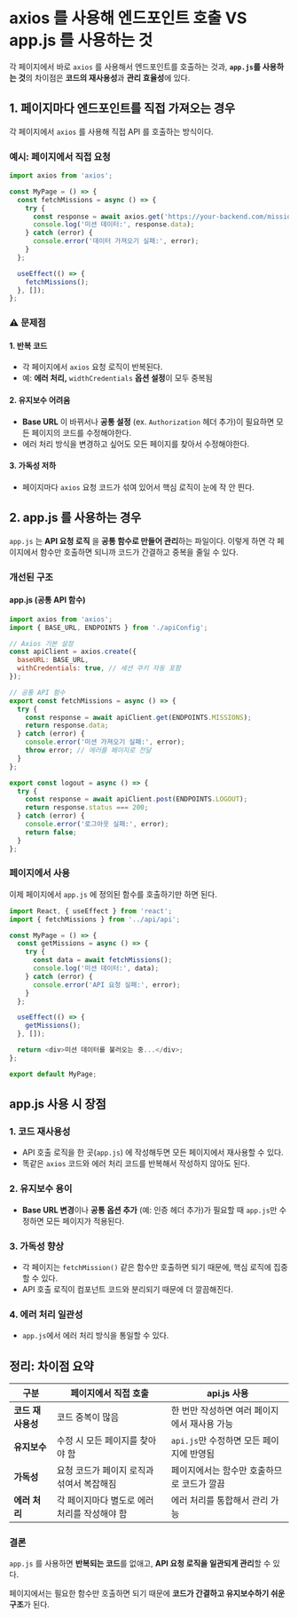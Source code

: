 axios 를 사용해 엔드포인트 호출 VS app.js 를 사용하는 것
===
각 페이지에서 바로 `axios` 를 사용해서 엔드포인트를 호출하는 것과, **`app.js`를 사용하는 것**의 차이점은 **코드의 재사용성**과 **관리 효율성**에 있다.

## 1. 페이지마다 엔드포인트를 직접 가져오는 경우
각 페이지에서 `axios` 를 사용해 직접 API 를 호출하는 방식이다.

### 예시: 페이지에서 직접 요청
```js
import axios from 'axios';

const MyPage = () => {
  const fetchMissions = async () => {
    try {
      const response = await axios.get('https://your-backend.com/missions');
      console.log('미션 데이터:', response.data);
    } catch (error) {
      console.error('데이터 가져오기 실패:', error);
    }
  };

  useEffect(() => {
    fetchMissions();
  }, []);
};
```

### ⚠️ 문제점

#### 1. 반복 코드
- 각 페이지에서 `axios` 요청 로직이 반복된다.
- 예: **에러 처리,** `widthCredentials` **옵션 설정**이 모두 중복됨

#### 2. 유지보수 어려움
- **Base URL** 이 바뀌서나 **공통 설정** (ex. `Authorization` 헤더 추가)이 필요하면 모든 페이지의 코드를 수정해야한다.
- 에러 처리 방식을 변경하고 싶어도 모든 페이지를 찾아서 수정해야한다.

#### 3. 가독성 저하
- 페이지마다 `axios` 요청 코드가 섞여 있어서 핵심 로직이 눈에 작 안 띈다.

## 2. app.js 를 사용하는 경우
`app.js` 는 **API 요청 로직** 을 **공통 함수로 만들어 관리**하는 파일이다. 이렇게 하면 각 페이지에서 함수만 호출하면 되니까 코드가 간결하고 중복을 줄일 수 있다.

### 개선된 구조

#### app.js (공통 API 함수)

```js
import axios from 'axios';
import { BASE_URL, ENDPOINTS } from './apiConfig';

// Axios 기본 설정
const apiClient = axios.create({
  baseURL: BASE_URL,
  withCredentials: true, // 세션 쿠키 자동 포함
});

// 공통 API 함수
export const fetchMissions = async () => {
  try {
    const response = await apiClient.get(ENDPOINTS.MISSIONS);
    return response.data;
  } catch (error) {
    console.error('미션 가져오기 실패:', error);
    throw error; // 에러를 페이지로 전달
  }
};

export const logout = async () => {
  try {
    const response = await apiClient.post(ENDPOINTS.LOGOUT);
    return response.status === 200;
  } catch (error) {
    console.error('로그아웃 실패:', error);
    return false;
  }
};
```

### 페이지에서 사용
이제 페이지에서 `app.js`  에 정의된 함수를 호출하기만 하면 된다.

```js
import React, { useEffect } from 'react';
import { fetchMissions } from '../api/api';

const MyPage = () => {
  const getMissions = async () => {
    try {
      const data = await fetchMissions();
      console.log('미션 데이터:', data);
    } catch (error) {
      console.error('API 요청 실패:', error);
    }
  };

  useEffect(() => {
    getMissions();
  }, []);

  return <div>미션 데이터를 불러오는 중...</div>;
};

export default MyPage;
```

## app.js 사용 시 장점

### 1. 코드 재사용성
- API 호출 로직을 한 곳(`app.js`) 에 작성해두면 모든 페이지에서 재사용할 수 있다.
- 똑같은 `axios` 코드와 에러 처리 코드를 반복해서 작성하지 않아도 된다.

### 2. 유지보수 용이
- **Base URL 변경**이나 **공통 옵션 추가** (예: 인증 헤더 추가)가 필요할 때 `app.js`만 수정하면 모든 페이지가 적용된다.

### 3. 가독성 향상
- 각 페이지는 `fetchMission()` 같은 함수만 호출하면 되기 때문에, 핵심 로직에 집중할 수 있다.
- API 호출 로직이 컴포넌트 코드와 분리되기 때문에 더 깔끔해진다.

### 4. 에러 처리 일관성
- `app.js`에서 에러 처리 방식을 통일할 수 있다.

## **정리: 차이점 요약**

| **구분** | **페이지에서 직접 호출** | **api.js 사용** |
| --- | --- | --- |
| **코드 재사용성** | 코드 중복이 많음 | 한 번만 작성하면 여러 페이지에서 재사용 가능 |
| **유지보수** | 수정 시 모든 페이지를 찾아야 함 | `api.js`만 수정하면 모든 페이지에 반영됨 |
| **가독성** | 요청 코드가 페이지 로직과 섞여서 복잡해짐 | 페이지에서는 함수만 호출하므로 코드가 깔끔 |
| **에러 처리** | 각 페이지마다 별도로 에러 처리를 작성해야 함 | 에러 처리를 통합해서 관리 가능 |

### 결론
`app.js` 를 사용하면 **반복되는 코드**를 없애고, **API 요청 로직을 일관되게 관리**할 수 있다.

페이지에서는 필요한 함수만 호출하면 되기 때문에 **코드가 간결하고 유지보수하기 쉬운 구조**가 된다.
